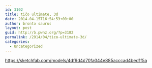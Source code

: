 ```yaml
---
id: 3102
title: tičo ultimate, 3d
date: 2014-04-15T16:54:53+00:00
author: bronto saurus
layout: post
guid: http://b.pwnz.org/?p=3102
permalink: /2014/04/tico-ultimate-3d/
categories:
  - Uncategorized
---
```

<https://sketchfab.com/models/4df9d4d70fa044e885acccad4bed1f5a>